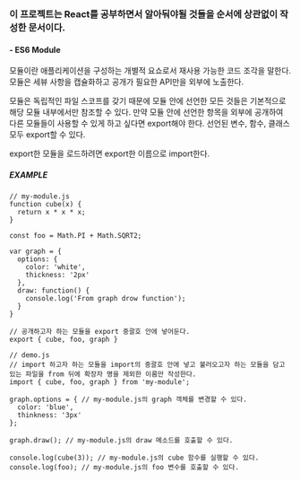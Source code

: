 ### 이 프로젝트는 React를 공부하면서 알아둬야될 것들을 순서에 상관없이 작성한 문서이다.

#### - ES6 Module

모듈이란 애플리케이션을 구성하는 개별적 요쇼로서 재사용 가능한 코드 조각을 말한다.
모듈은 세뷰 사항을 캡슐화하고 공개가 필요한 API만을 외부에 노출한다.

모듈은 독립적인 파일 스코프를 갖기 때문에 모듈 안에 선언한 모든 것들은 기본적으로 해당 모듈 내부에서만
참조할 수 있다. 만약 모듈 안에 선언한 항목을 외부에 공개하여 다른 모듈들이 사용할 수 있게 하고 싶다면
export해야 한다. 선언된 변수, 함수, 클래스 모두 export할 수 있다.

export한 모듈을 로드하려면 export한 이름으로 import한다.

##### EXAMPLE

```
// my-module.js
function cube(x) {
  return x * x * x;
}

const foo = Math.PI + Math.SQRT2;

var graph = {
  options: {
    color: 'white',
    thickness: '2px'
  },
  draw: function() {
    console.log('From graph drow function');
  }
}

// 공개하고자 하는 모듈을 export 중괄호 안에 넣어둔다.
export { cube, foo, graph } 

// demo.js
// import 하고자 하는 모듈을 import의 중괄호 안에 넣고 불러오고자 하는 모듈을 담고 있는 파일을 from 뒤에 확장자 명을 제외한 이름만 작성한다.
import { cube, foo, graph } from 'my-module';

graph.options = { // my-module.js의 graph 객체를 변경할 수 있다.
  color: 'blue',
  thinkness: '3px'
};

graph.draw(); // my-module.js의 draw 메소드를 호출할 수 있다.

console.log(cube(3)); // my-module.js의 cube 함수를 실행할 수 있다.
console.log(foo); // my-module.js의 foo 변수를 호출할 수 있다.
```




